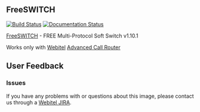 ## FreeSWITCH

[![Build Status](https://travis-ci.org/webitel/docker-freeswitch.svg?branch=master)](https://travis-ci.org/webitel/docker-freeswitch) [![Documentation Status](https://readthedocs.org/projects/webitel/badge/?version=latest)](http://api.webitel.com/en/latest/?badge=latest)


[FreeSWITCH](http://www.freeswitch.org/) - FREE Multi-Protocol Soft Switch v1.10.1

Works only with [Webitel](http://webitel.ua/) [Advanced Call Router](https://github.com/webitel/acr)

## User Feedback

### Issues
If you have any problems with or questions about this image, please contact us through a [Webitel JIRA](https://my.webitel.com/).
